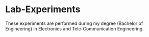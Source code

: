 # Lab-Experiments
These experiments are performed during my degree (Bachelor of Engineering) in Electronics and Tele-Communication Engineering.
